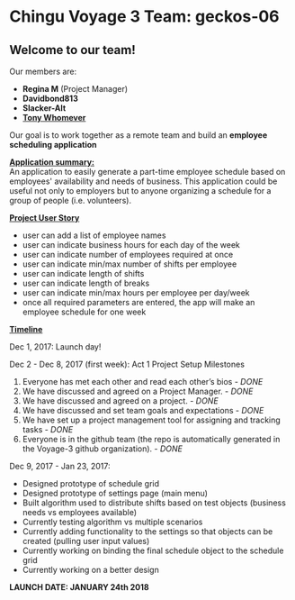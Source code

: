 # Chingu Voyage 3 Team:  geckos-06

## Welcome to our team!

Our members are:

  * **Regina M** (Project Manager)
  * **Davidbond813**  
  * **Slacker-Alt**
  * [**Tony Whomever**](https://github.com/Soupedenuit)
 
 Our goal is to work together as a remote team and build an **employee scheduling application**
 
 <ins>**Application summary:**</ins><br />
 An application to easily generate a part-time employee schedule based on employees' availability and needs of business.
 This application could be useful not only to employers but to anyone organizing a schedule for a group of people (i.e. volunteers).
 
 <ins>**Project User Story**</ins>
 * user can add a list of employee names
 * user can indicate business hours for each day of the week
 * user can indicate number of employees required at once
 * user can indicate min/max number of shifts per employee
 * user can indicate length of shifts
 * user can indicate length of breaks
 * user can indicate min/max hours per employee per day/week
 * once all required parameters are entered, the app will make an employee schedule for one week
 
  
 <ins>**Timeline**</ins>
 
  Dec 1, 2017:  Launch day!<br />
  
  Dec 2 - Dec 8, 2017 (first week): Act 1 Project Setup Milestones
  
  1. Everyone has met each other and read each other’s bios - *DONE*
  2. We have discussed and agreed on a Project Manager. - *DONE*
  3. We have discussed and agreed on a project. - *DONE*
  4. We have discussed and set team goals and expectations - *DONE*
  5. We have set up a project management tool for assigning and tracking tasks - *DONE*
  6. Everyone is in the github team (the repo is automatically generated in the Voyage-3 github organization). - *DONE*
    
  Dec 9, 2017 - Jan 23, 2017:
  * Designed prototype of schedule grid
  * Designed prototype of settings page (main menu)
  * Built algorithm used to distribute shifts based on test objects (business needs vs employees available)
  * Currently testing algorithm vs multiple scenarios
  * Currently adding functionality to the settings so that objects can be created (pulling user input values)
  * Currently working on binding the final schedule object to the schedule grid 
  * Currently working on a better design  

  
  **LAUNCH DATE: JANUARY 24th 2018**
  
